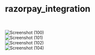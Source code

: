 # razorpay_integration
<br><br>
![Screenshot (100)](https://user-images.githubusercontent.com/31537362/60190585-86ed1200-9850-11e9-8f4a-c4da1166a59e.png)
<br>
![Screenshot (101)](https://user-images.githubusercontent.com/31537362/60190592-89e80280-9850-11e9-82b1-2cdbc24c5917.png)
<br>
![Screenshot (102)](https://user-images.githubusercontent.com/31537362/60190600-8e142000-9850-11e9-8ceb-2f9713ed5e45.png)
<br>
![Screenshot (104)](https://user-images.githubusercontent.com/31537362/60190610-92403d80-9850-11e9-9ce9-a36931a14bec.png)

